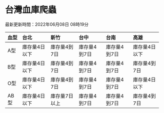 # 台灣血庫爬蟲

最新更新時間：2022年06月08日 08時19分

| 血型   | 台北      | 新竹      | 台中      | 台南      | 高雄      |
|:-----|:--------|:--------|:--------|:--------|:--------|
| A型   | 庫存量4日以下 | 庫存量4到7日 | 庫存量4到7日 | 庫存量4到7日 | 庫存量4日以下 |
| B型   | 庫存量4日以下 | 庫存量4到7日 | 庫存量4到7日 | 庫存量4到7日 | 庫存量4到7日 |
| O型   | 庫存量4日以下 | 庫存量4到7日 | 庫存量4到7日 | 庫存量4到7日 | 庫存量4日以下 |
| AB型  | 庫存量4日以下 | 庫存量7日以上 | 庫存量4到7日 | 庫存量4到7日 | 庫存量4到7日 |